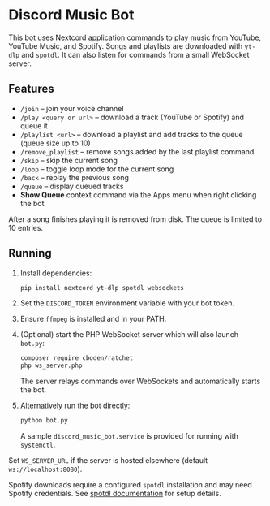# Discord Music Bot

This bot uses Nextcord application commands to play music from YouTube, YouTube Music, and Spotify. Songs and playlists are downloaded with `yt-dlp` and `spotdl`. It can also listen for commands from a small WebSocket server.

## Features

- `/join` – join your voice channel
- `/play <query or url>` – download a track (YouTube or Spotify) and queue it
- `/playlist <url>` – download a playlist and add tracks to the queue (queue size up to 10)
- `/remove_playlist` – remove songs added by the last playlist command
- `/skip` – skip the current song
- `/loop` – toggle loop mode for the current song
- `/back` – replay the previous song
- `/queue` – display queued tracks
- **Show Queue** context command via the Apps menu when right clicking the bot

After a song finishes playing it is removed from disk. The queue is limited to 10 entries.

## Running

1. Install dependencies:
   ```bash
   pip install nextcord yt-dlp spotdl websockets
   ```
2. Set the `DISCORD_TOKEN` environment variable with your bot token.
3. Ensure `ffmpeg` is installed and in your PATH.
4. (Optional) start the PHP WebSocket server which will also launch `bot.py`:
   ```bash
   composer require cboden/ratchet
   php ws_server.php
   ```
   The server relays commands over WebSockets and automatically starts the bot.

5. Alternatively run the bot directly:
   ```bash
   python bot.py
   ```

   A sample `discord_music_bot.service` is provided for running with `systemctl`.

Set `WS_SERVER_URL` if the server is hosted elsewhere (default `ws://localhost:8080`).

Spotify downloads require a configured `spotdl` installation and may need Spotify credentials. See [spotdl documentation](https://github.com/spotDL/spotify-downloader) for setup details.
